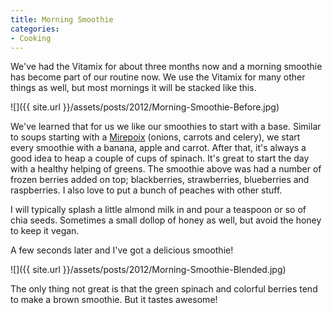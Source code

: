 ```yaml
---
title: Morning Smoothie
categories:
- Cooking
---
```


We've had the Vitamix for about three months now and a morning smoothie has become part of our routine now. We use the Vitamix for many other things as well, but most mornings it will be stacked like this.

![]({{ site.url }}/assets/posts/2012/Morning-Smoothie-Before.jpg)

<!-- more -->

We've learned that for us we like our smoothies to start with a base. Similar to soups starting with a [Mirepoix](http://en.wikipedia.org/wiki/Mirepoix_(cuisine)) (onions, carrots and celery), we start every smoothie with a banana, apple and carrot. After that, it's always a good idea to heap a couple of cups of spinach. It's great to start the day with a healthy helping of greens. The smoothie above was had a number of frozen berries added on top; blackberries, strawberries, blueberries and raspberries. I also love to put a bunch of peaches with other stuff.

I will typically splash a little almond milk in and pour a teaspoon or so of chia seeds. Sometimes a small dollop of honey as well, but avoid the honey to keep it vegan.

A few seconds later and I've got a delicious smoothie!

![]({{ site.url }}/assets/posts/2012/Morning-Smoothie-Blended.jpg)

The only thing not great is that the green spinach and colorful berries tend to make a brown smoothie. But it tastes awesome!
